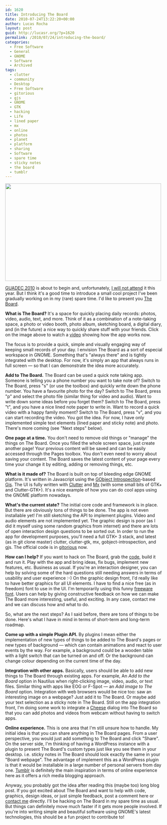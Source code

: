 ```yaml
---
id: 1620
title: Introducing The Board
date: 2010-07-24T13:22:20+00:00
author: Lucas Rocha
layout: post
guid: http://lucasr.org/?p=1620
permalink: /2010/07/24/introducing-the-board/
categories:
  - Free Software
  - General
  - GNOME
  - Software
  - Archived
tags:
  - clutter
  - community
  - Desktop
  - Free Software
  - gitorious
  - gjs
  - GNOME
  - GTK
  - hacking
  - Life
  - lined paper
  - mx
  - online
  - photos
  - planet
  - platform
  - sharing
  - Software
  - spare time
  - sticky notes
  - the board
  - tumblr
---
```

[<img class=" alignnone" src="http://farm5.static.flickr.com/4099/4784086741_9c151111db.jpg" width="500" height="313" />](http://vimeo.com/13601332)

[GUADEC 2010](http://2010.guadec.org) is about to begin and, unfortunately, [I
will not attend](http://lucasr.org/2010/07/08/not-going-to-guadec/) it this
year. But I think it's a good time to introduce a small cool project I've been
gradually working on in my (rare) spare time. I'd like to present you [The
Board](http://live.gnome.org/TheBoardProject).

**What is The Board?** It's a space for quickly placing daily records: photos,
video, audio, text, and more. Think of it as a combination of a note-taking
space, a photo or video booth, photo album, sketching board, a digital
diary, and (in the future) a nice way to quickly share stuff with your
friends. Click on the image above to watch a
[video](http://vimeo.com/13601332) showing how the app works now.

The focus is to provide a quick, simple and visually engaging way of keeping
small records of your day. I envision The Board as a sort of especial workspace
in GNOME. Something that's "always there" and is tightly integrated with the
desktop. For now, it's simply an app that always runs in full screen — so that
I can demonstrate the idea more accurately.

**Add to The Board.** The Board can be used a quick note taking app. Someone is
telling you a phone number you want to take note of? Switch to The Board, press
"s" (or use the toolbox) and quickly write down the phone number. You have a
favourite photo for the day? Switch to The Board, press "p" and select the
photo file (similar thing for video and audio). Want to write down some ideas
before you forget them? Switch to The Board, press "t", and you have a nice
lined note paper to write in. Want to record a quick video with a happy family
moment? Switch to The Board, press "v", and you can start recording the video.
You got the idea. For now, I have only implemented simple text elements (lined
paper and sticky note) and photo. There's more coming (see "Next steps"
below).

**One page at a time.** You don't need to remove old things or "manage" the
things on The Board. Once you filled the whole screen space, just create
another page! Your previous content will be saved and can be easily accessed
through the Pages toolbox. You don't even need to worry about saving your
content. The Board saves the latest content of your page every time your change
it by editing, adding or removing things, etc.

**What is it made of?** The Board is built on top of bleeding edge GNOME
platform. It's written in Javascript using the [GObject
Introspection](http://live.gnome.org/GObjectIntrospection)-based
[Gjs](http://live.gnome.org/Gjs). The UI is fully written with
[Clutter](http://clutter-project.org/) and
[Mx](http://gitorious.org/mx-toolkit) (with some small bits of GTK+ and
Clutter-GTK+). It's a nice example of how you can do cool apps using the GNOME
platform nowadays.

**What's the current state?** The initial core code and framework is in place.
But there are obviously tons of things to be done. The app is not even
installable yet! I'm still sketching the API to implement plugins. Video and
audio elements are not implemented yet. The graphic design is poor (as I did it
myself using some random graphics from internet) and there are lots of
open interaction design questions to be sorted out. In order to run the app for
development purposes, you'll need a full GTK+ 3 stack, and latest (as in git
clone master) clutter, clutter-gtk, mx, gobject-introspection, and gjs.
The official code is in [gitorious](http://gitorious.com/the-board) now.

**How can I help?** If you want to hack on The Board, grab the
[code](http://gitorious.com/the-board), build it and run it. Play with the app
and bring ideas, fix bugs, implement new features, etc. Business as usual. If
you're an interaction designer, you can help by solving some of the hard
questions still needing answers in terms of usability and user experience :-)
On the graphic design front, I'd really like to have better graphics for all UI
elements. I have to find a nice free (as in freedom) font to use in the UI. I'm
temporarily using this funny [freeware
font](http://www.fontsquirrel.com/fonts/Action-Man). Users can help by giving
constructive feedback on how we can make The Board more interesting, useful,
and exciting. In any case, contact me and we can discuss how and
what to do.

So, what are the next steps? As I said before, there are tons of things to be
done. Here's what I have in mind in terms of short-term and long-term roadmap.

**Come up with a simple Plugin API.** By plugins I mean either the
implementation of new types of things to be added to The Board's pages or new
types of background — which can contain animations and react to user events by
the way. For example, a background could be a wooden table with a light switch
that can be turned on and off. Or the background can change colour depending on
the current time of the day.

**Integration with other apps.** Basically, users should be able to add new
things to The Board through existing apps. For example, An <em>Add to the
Board</em> option in Nautilus when right-clicking image, video, audio, or text
files. Similar thing with apps like EOG or F-Spot — an <em>Add image to The
Board </em>option. Integration with web browsers would be nice too: saw an
interesting image on a webpage? Just add it to The Board. Or maybe add your
text selection as a sticky note in The Board. Still on the app integration
front, I'm doing some work to integrate a <a
href="http://projects.gnome.org/cheese/">Cheese</a> dialog into The Board so
that you can add photos and videos from webcam without having to switch apps.

**Online experience.** This is one area that I'm still unsure how to handle. My
initial idea is that you can share anything in The Board pages. From a user
perspective, you would just add something to The Board and click "Share". On
the server side, I'm thinking of having a WordPress instance with a plugin to
present The Board's custom types just like you see them in your desktop. i.e.
sticky notes in The Board should look exactly the same in your "Board webpage".
The advantage of implement this as a WordPress plugin is that it would be
installable in a large number of personal servers from day one. <a
href="http://www.tumblr.com/">Tumblr</a> is definitely the main inspiration in
terms of online experience here as it offers a rich media blogging approach.

Anyway, you probably got the idea after reading this (maybe too) long blog
post. If you got excited about The Board and want to help with code, graphics,
design ideas, or just simple feedback, post a comment here or [contact
me](http://lucasr.org/about) directly. I'll be hacking on The Board in my
spare time as usual. But things can definitely move much faster if it gets
more people involved. If you're into writing simple and beautiful software
using GNOME's latest technologies, this should be a fun project to
contribute to!
